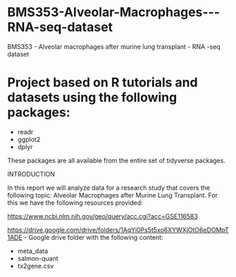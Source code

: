 # BMS353-Alveolar-Macrophages---RNA-seq-dataset
BMS353 - Alveolar macrophages after murine lung transplant - RNA -seq dataset




# Project based on R tutorials and datasets using the following packages:

- readr
- ggplot2
- dplyr

These packages are all available from the entire set of tidyverse packages.

INTRODUCTION

In this report we will analyze data for a research study that covers the following topic: Alveolar Macrophages after Murine Lung Transplant. For this we have the following resources provided:

https://www.ncbi.nlm.nih.gov/geo/query/acc.cgi?acc=GSE116583

https://drive.google.com/drive/folders/1AqYi0Ps5t5xo6XYWXjOtO6eDOMpT1ADE - Google drive folder with the following content:

- meta_data
- salmon-quant
- tx2gene.csv



